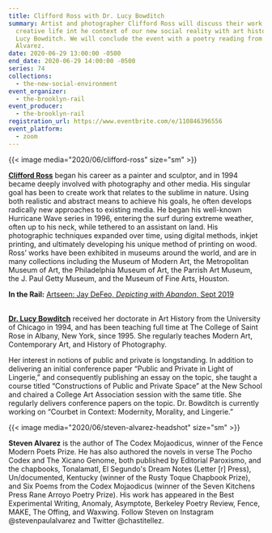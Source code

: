 ```yaml
---
title: Clifford Ross with Dr. Lucy Bowditch
summary: Artist and photographer Clifford Ross will discuss their work and
  creative life int he context of our new social reality with art historian, Dr.
  Lucy Bowditch. We will conclude the event with a poetry reading from Steven
  Alvarez.
date: 2020-06-29 13:00:00 -0500
end_date: 2020-06-29 14:00:00 -0500
series: 74
collections:
  - the-new-social-environment
event_organizer:
  - the-brooklyn-rail
event_producer:
  - the-brooklyn-rail
registration_url: https://www.eventbrite.com/e/110846396556
event_platform:
  - zoom
---
```

{{< image media="2020/06/clifford-ross" size="sm" >}}

**[Clifford Ross](http://www.cliffordross.com)** began his career as a painter and sculptor, and in 1994 became deeply involved with photography and other media. His singular goal has been to create work that relates to the sublime in nature. Using both realistic and abstract means to achieve his goals, he often develops radically new approaches to existing media. He began his well-known Hurricane Wave series in 1996, entering the surf during extreme weather, often up to his neck, while tethered to an assistant on land. His photographic techniques expanded over time, using digital methods, inkjet printing, and ultimately developing his unique method of printing on wood. Ross’ works have been exhibited in museums around the world, and are in many collections including the Museum of Modern Art, the Metropolitan Museum of Art, the Philadelphia Museum of Art, the Parrish Art Museum, the J. Paul Getty Museum, and the Museum of Fine Arts, Houston.

**In the Rail:** [Artseen: Jay DeFeo, *Depicting with Abandon*, Sept 2019 ](**<https://brooklynrail.org/2019/09/artseen/Jay-Defeo-The-Language-of-Gesture>**)

\
**[Dr. Lucy Bowditch](https://www.strose.edu/faculty-bio/lucy-bowditch/)** received her doctorate in Art History from the University of Chicago in 1994, and has been teaching full time at The College of Saint Rose in Albany, New York, since 1995. She regularly teaches Modern Art, Contemporary Art, and History of Photography.

Her interest in notions of public and private is longstanding. In addition to delivering an initial conference paper “Public and Private in Light of Lingerie,” and consequently publishing an essay on the topic, she taught a course titled “Constructions of Public and Private Space” at the New School and chaired a College Art Association session with the same title. She regularly delivers conference papers on the topic. Dr. Bowditch is currently working on “Courbet in Context: Modernity, Morality, and Lingerie.”

{{< image media="2020/06/steven-alvarez-headshot" size="sm" >}}

**Steven Alvarez**  is the author of The Codex Mojaodicus, winner of the Fence Modern Poets Prize. He has also authored the novels in verse The Pocho Codex and The Xicano Genome, both published by Editorial Paroxismo, and the chapbooks, Tonalamatl, El Segundo's Dream Notes (Letter \[r] Press), Un/documented, Kentucky (winner of the Rusty Toque Chapbook Prize), and Six Poems from the Codex Mojaodicus (winner of the Seven Kitchens Press Rane Arroyo Poetry Prize). His work has appeared in the Best Experimental Writing, Anomaly, Asymptote, Berkeley Poetry Review, Fence, MAKE, The Offing, and Waxwing. Follow Steven on Instagram @stevenpaulalvarez and Twitter @chastitellez.
